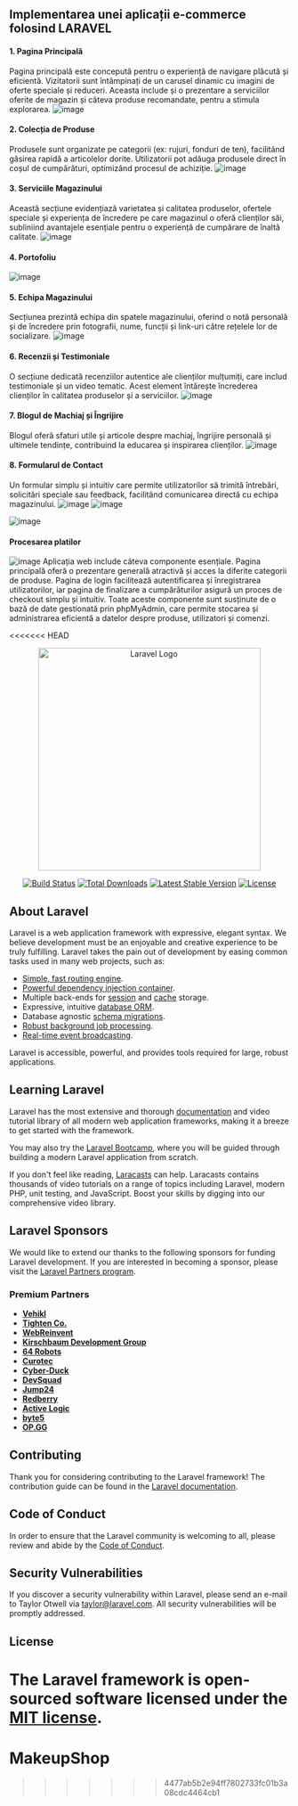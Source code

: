 ## Implementarea unei aplicații e-commerce folosind LARAVEL

#### 1. Pagina Principală
Pagina principală este concepută pentru o experiență de navigare plăcută și eficientă. Vizitatorii sunt întâmpinați de un carusel dinamic cu imagini de oferte speciale și reduceri. Aceasta include și o prezentare a serviciilor oferite de magazin și câteva produse recomandate, pentru a stimula explorarea.
![image](https://github.com/user-attachments/assets/3ebee04a-292c-4b48-b205-49dc815a4a24)

#### 2. Colecția de Produse
Produsele sunt organizate pe categorii (ex: rujuri, fonduri de ten), facilitând găsirea rapidă a articolelor dorite. Utilizatorii pot adăuga produsele direct în coșul de cumpărături, optimizând procesul de achiziție.
![image](https://github.com/user-attachments/assets/33fc132a-cabd-4c87-8d14-214f31d36df0)

#### 3. Serviciile Magazinului
Această secțiune evidențiază varietatea și calitatea produselor, ofertele speciale și experiența de încredere pe care magazinul o oferă clienților săi, subliniind avantajele esențiale pentru o experiență de cumpărare de înaltă calitate.
![image](https://github.com/user-attachments/assets/b396dde8-c98e-4df7-bbb9-504dcfbe0551)

#### 4. Portofoliu
![image](https://github.com/user-attachments/assets/baf97d3e-d187-482a-8eed-8a78aee72f28)

#### 5. Echipa Magazinului
Secțiunea prezintă echipa din spatele magazinului, oferind o notă personală și de încredere prin fotografii, nume, funcții și link-uri către rețelele lor de socializare.
![image](https://github.com/user-attachments/assets/4e87b5be-fbe4-4786-866e-8d7f215f5e25)

#### 6. Recenzii și Testimoniale
O secțiune dedicată recenziilor autentice ale clienților mulțumiți, care includ testimoniale și un video tematic. Acest element întărește încrederea clienților în calitatea produselor și a serviciilor.
![image](https://github.com/user-attachments/assets/ba6ac4f4-81db-4115-9dbb-a7a48d975cfe)

#### 7. Blogul de Machiaj și Îngrijire
Blogul oferă sfaturi utile și articole despre machiaj, îngrijire personală și ultimele tendințe, contribuind la educarea și inspirarea clienților.
![image](https://github.com/user-attachments/assets/54f05f75-978c-41e8-a3e8-ec289ca05fff)

#### 8. Formularul de Contact
Un formular simplu și intuitiv care permite utilizatorilor să trimită întrebări, solicitări speciale sau feedback, facilitând comunicarea directă cu echipa magazinului.
![image](https://github.com/user-attachments/assets/36377094-4aef-4607-bf80-3674a483c39e)
![image](https://github.com/user-attachments/assets/f8bd8f19-a383-4b66-90e9-f9388da37466)

![image](https://github.com/user-attachments/assets/7a9dd65c-18c9-4351-99a4-331e2461f140)

 #### Procesarea platilor
![image](https://github.com/user-attachments/assets/79e749b5-b35f-4169-a3de-77a53c36886b)
Aplicația web include câteva componente esențiale. Pagina principală oferă o prezentare generală atractivă și acces la diferite categorii de produse. Pagina de login facilitează autentificarea și înregistrarea utilizatorilor, iar pagina de finalizare a cumpărăturilor asigură un proces de checkout simplu și intuitiv. Toate aceste componente sunt susținute de o bază de date gestionată prin phpMyAdmin, care permite stocarea și administrarea eficientă a datelor despre produse, utilizatori și comenzi.

<<<<<<< HEAD
<p align="center"><a href="https://laravel.com" target="_blank"><img src="https://raw.githubusercontent.com/laravel/art/master/logo-lockup/5%20SVG/2%20CMYK/1%20Full%20Color/laravel-logolockup-cmyk-red.svg" width="400" alt="Laravel Logo"></a></p>

<p align="center">
<a href="https://github.com/laravel/framework/actions"><img src="https://github.com/laravel/framework/workflows/tests/badge.svg" alt="Build Status"></a>
<a href="https://packagist.org/packages/laravel/framework"><img src="https://img.shields.io/packagist/dt/laravel/framework" alt="Total Downloads"></a>
<a href="https://packagist.org/packages/laravel/framework"><img src="https://img.shields.io/packagist/v/laravel/framework" alt="Latest Stable Version"></a>
<a href="https://packagist.org/packages/laravel/framework"><img src="https://img.shields.io/packagist/l/laravel/framework" alt="License"></a>
</p>

## About Laravel

Laravel is a web application framework with expressive, elegant syntax. We believe development must be an enjoyable and creative experience to be truly fulfilling. Laravel takes the pain out of development by easing common tasks used in many web projects, such as:

- [Simple, fast routing engine](https://laravel.com/docs/routing).
- [Powerful dependency injection container](https://laravel.com/docs/container).
- Multiple back-ends for [session](https://laravel.com/docs/session) and [cache](https://laravel.com/docs/cache) storage.
- Expressive, intuitive [database ORM](https://laravel.com/docs/eloquent).
- Database agnostic [schema migrations](https://laravel.com/docs/migrations).
- [Robust background job processing](https://laravel.com/docs/queues).
- [Real-time event broadcasting](https://laravel.com/docs/broadcasting).

Laravel is accessible, powerful, and provides tools required for large, robust applications.

## Learning Laravel

Laravel has the most extensive and thorough [documentation](https://laravel.com/docs) and video tutorial library of all modern web application frameworks, making it a breeze to get started with the framework.

You may also try the [Laravel Bootcamp](https://bootcamp.laravel.com), where you will be guided through building a modern Laravel application from scratch.

If you don't feel like reading, [Laracasts](https://laracasts.com) can help. Laracasts contains thousands of video tutorials on a range of topics including Laravel, modern PHP, unit testing, and JavaScript. Boost your skills by digging into our comprehensive video library.

## Laravel Sponsors

We would like to extend our thanks to the following sponsors for funding Laravel development. If you are interested in becoming a sponsor, please visit the [Laravel Partners program](https://partners.laravel.com).

### Premium Partners

- **[Vehikl](https://vehikl.com/)**
- **[Tighten Co.](https://tighten.co)**
- **[WebReinvent](https://webreinvent.com/)**
- **[Kirschbaum Development Group](https://kirschbaumdevelopment.com)**
- **[64 Robots](https://64robots.com)**
- **[Curotec](https://www.curotec.com/services/technologies/laravel/)**
- **[Cyber-Duck](https://cyber-duck.co.uk)**
- **[DevSquad](https://devsquad.com/hire-laravel-developers)**
- **[Jump24](https://jump24.co.uk)**
- **[Redberry](https://redberry.international/laravel/)**
- **[Active Logic](https://activelogic.com)**
- **[byte5](https://byte5.de)**
- **[OP.GG](https://op.gg)**

## Contributing

Thank you for considering contributing to the Laravel framework! The contribution guide can be found in the [Laravel documentation](https://laravel.com/docs/contributions).

## Code of Conduct

In order to ensure that the Laravel community is welcoming to all, please review and abide by the [Code of Conduct](https://laravel.com/docs/contributions#code-of-conduct).

## Security Vulnerabilities

If you discover a security vulnerability within Laravel, please send an e-mail to Taylor Otwell via [taylor@laravel.com](mailto:taylor@laravel.com). All security vulnerabilities will be promptly addressed.

## License

The Laravel framework is open-sourced software licensed under the [MIT license](https://opensource.org/licenses/MIT).
=======
# MakeupShop
>>>>>>> 4477ab5b2e94ff7802733fc01b3a08cdc4464cb1
